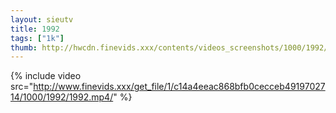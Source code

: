 ```yaml
--- 
layout: sieutv
title: 1992
tags: ["1k"]
thumb: http://hwcdn.finevids.xxx/contents/videos_screenshots/1000/1992/preview.mp4.jpg
---
```

{% include video src="http://www.finevids.xxx/get_file/1/c14a4eeac868bfb0cecceb4919702714/1000/1992/1992.mp4/" %} 
